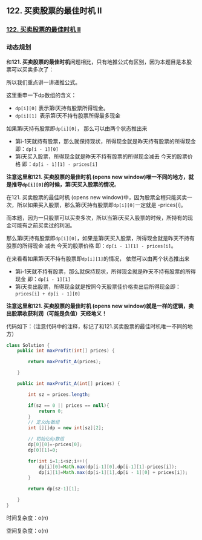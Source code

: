## 122. 买卖股票的最佳时机 II

### [122. 买卖股票的最佳时机 II](https://leetcode-cn.com/problems/best-time-to-buy-and-sell-stock-ii/)

### 动态规划

和**121. 买卖股票的最佳时机**问题相比，只有地推公式有区别，因为本题目是本股票可以买卖多次了：

所以我们重点讲一讲递推公式。

这里重申一下dp数组的含义：

- `dp[i][0]` 表示第i天持有股票所得现金。
- `dp[i][1] `表示第i天不持有股票所得最多现金

如果第i天持有股票即`dp[i][0]`， 那么可以由两个状态推出来

- 第i-1天就持有股票，那么就保持现状，所得现金就是昨天持有股票的所得现金 即：`dp[i - 1][0]`
- 第i天买入股票，所得现金就是昨天不持有股票的所得现金减去 今天的股票价格 即：`dp[i - 1][1] - prices[i]`

**注意这里和121. 买卖股票的最佳时机 (opens new window)唯一不同的地方，就是推导`dp[i][0]`的时候，第i天买入股票的情况**。

在121. 买卖股票的最佳时机 (opens new window)中，因为股票全程只能买卖一次，所以如果买入股票，那么第i天持有股票即`dp[i][0]`一定就是 -prices[i]。

而本题，因为一只股票可以买卖多次，所以当第i天买入股票的时候，所持有的现金可能有之前买卖过的利润。

那么第i天持有股票即`dp[i][0]`，如果是第i天买入股票，所得现金就是昨天不持有股票的所得现金 减去 今天的股票价格 即：`dp[i - 1][1] - prices[i]`。

在来看看如果第i天不持有股票即`dp[i][1]`的情况， 依然可以由两个状态推出来

- 第i-1天就不持有股票，那么就保持现状，所得现金就是昨天不持有股票的所得现金 即：`dp[i - 1][1]`
- 第i天卖出股票，所得现金就是按照今天股票佳价格卖出后所得现金即：`prices[i] + dp[i - 1][0]`

**注意这里和121. 买卖股票的最佳时机 (opens new window)就是一样的逻辑，卖出股票收获利润（可能是负值）天经地义！**

代码如下：（注意代码中的注释，标记了和121.买卖股票的最佳时机唯一不同的地方）

~~~java
class Solution {
    public int maxProfit(int[] prices) {

        return maxProfit_A(prices);

    }

    public int maxProfit_A(int[] prices) {

        int sz = prices.length;

        if(sz == 0 || prices == null){
            return 0;
        }
        // 定义dp数组
        int [][]dp = new int[sz][2];

        // 初始化dp数组
        dp[0][0]=-prices[0];
        dp[0][1]=0;

        for(int i=1;i<sz;i++){
            dp[i][0]=Math.max(dp[i-1][0],dp[i-1][1]-prices[i]);
            dp[i][1]=Math.max(dp[i-1][1],dp[i - 1][0] + prices[i]);
        }

        return dp[sz-1][1];

    }
}
~~~

时间复杂度：o(n)

空间复杂度：o(n)